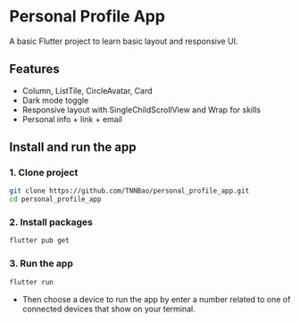 # Personal Profile App

A basic Flutter project to learn basic layout and responsive UI.

## Features

- Column, ListTile, CircleAvatar, Card
- Dark mode toggle
- Responsive layout with SingleChildScrollView and Wrap for skills
- Personal info + link + email

## Install and run the app

### 1. Clone project

```bash
git clone https://github.com/TNNBao/personal_profile_app.git
cd personal_profile_app
```

### 2. Install packages

```bash
flutter pub get
```

### 3. Run the app

```bash
flutter run
```

- Then choose a device to run the app by enter a number related to one of connected devices that show on your terminal.
